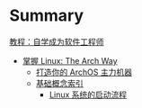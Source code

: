 # Summary

[教程：自学成为软件工程师](./chapter_1.md)

- [掌握 Linux: The Arch Way](./archos/why_archlinux.md)
    - [打造你的 ArchOS 主力机器]()
    - [基础概念索引](./archos/basic_knowledged.md)
        - [Linux 系统的启动流程]()